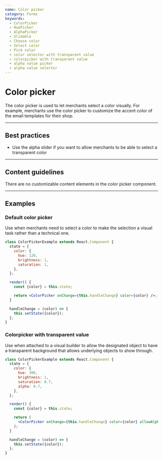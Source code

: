 ```yaml
---
name: Color picker
category: Forms
keywords:
  - ColorPicker
  - HuePicker
  - AlphaPicker
  - Slidable
  - Choose color
  - Select color
  - Pick color
  - color selector with transparent value
  - colorpicker with transparent value
  - alpha value picker
  - alpha value selector
---
```


# Color picker

The color picker is used to let merchants select a color visually. For
example, merchants use the color picker to customize the accent color of the
email templates for their shop.

---

## Best practices

- Use the alpha slider if you want to allow merchants to be able to select a
  transparent color

---

## Content guidelines

There are no customizable content elements in the color picker component.

---

## Examples

### Default color picker

Use when merchants need to select a color to make the selection a visual
task rather than a technical one.

```jsx
class ColorPickerExample extends React.Component {
  state = {
    color: {
      hue: 120,
      brightness: 1,
      saturation: 1,
    },
  };

  render() {
    const {color} = this.state;

    return <ColorPicker onChange={this.handleChange} color={color} />;
  }

  handleChange = (color) => {
    this.setState({color});
  };
}
```

### Colorpicker with transparent value

Use when attached to a visual builder to allow the designated object to have a
transparent background that allows underlying objects to show through.

```jsx
class ColorPickerExample extends React.Component {
  state = {
    color: {
      hue: 300,
      brightness: 1,
      saturation: 0.7,
      alpha: 0.7,
    },
  };

  render() {
    const {color} = this.state;

    return (
      <ColorPicker onChange={this.handleChange} color={color} allowAlpha />
    );
  }

  handleChange = (color) => {
    this.setState({color});
  };
}
```
